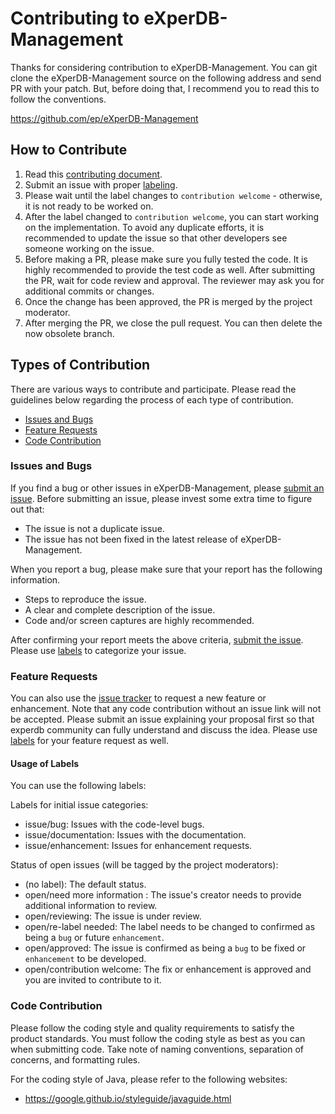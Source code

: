 Contributing to eXperDB-Management
=======================

Thanks for considering contribution to eXperDB-Management.  You can git clone the
eXperDB-Management source on the following address and send PR with your patch.  But,
before doing that, I recommend you to read this to follow the conventions.

  https://github.com/ep/eXperDB-Management

## How to Contribute

1. Read this [contributing document](./CONTRIBUTING.md).
2. Submit an issue with proper [labeling](#usage-of-labels).
3. Please wait until the label changes to `contribution welcome` - otherwise, it is not ready to be worked on.
4. After the label changed to `contribution welcome`, you can start working on the implementation. To avoid any duplicate efforts, it is recommended to update the issue so that other developers see someone working on the issue.
5. Before making a PR, please make sure you fully tested the code. It is highly recommended to provide the test code as well. After submitting the PR, wait for code review and approval. The reviewer may ask you for additional commits or changes.
6. Once the change has been approved, the PR is merged by the project moderator.
7. After merging the PR, we close the pull request. You can then delete the now obsolete branch.

## Types of Contribution
There are various ways to contribute and participate. Please read the guidelines below regarding the process of each type of contribution.

-   [Issues and Bugs](#issues-and-bugs)
-   [Feature Requests](#feature-requests)
-   [Code Contribution](#code-contribution)

### Issues and Bugs

If you find a bug or other issues in eXperDB-Management, please [submit an issue](https://github.com/experdb/eXperDB-Management/issues). Before submitting an issue, please invest some extra time to figure out that:

- The issue is not a duplicate issue.
- The issue has not been fixed in the latest release of eXperDB-Management.

When you report a bug, please make sure that your report has the following information.
- Steps to reproduce the issue.
- A clear and complete description of the issue.
- Code and/or screen captures are highly recommended.

After confirming your report meets the above criteria, [submit the issue](https://github.com/eXperDB/eXperDB-Management/issues). Please use [labels](#usage-of-labels) to categorize your issue.

### Feature Requests

You can also use the [issue tracker](https://github.com/experdb/eXperDB-Management/issues) to request a new feature or enhancement. Note that any code contribution without an issue link will not be accepted. Please submit an issue explaining your proposal first so that experdb community can fully understand and discuss the idea. Please use [labels](#usage-of-labels) for your feature request as well.

#### Usage of Labels

You can use the following labels:

Labels for initial issue categories:

- issue/bug: Issues with the code-level bugs.
- issue/documentation: Issues with the documentation.
- issue/enhancement: Issues for enhancement requests.

Status of open issues (will be tagged by the project moderators):

- (no label): The default status.
- open/need more information : The issue's creator needs to provide additional information to review.
- open/reviewing: The issue is under review.
- open/re-label needed: The label needs to be changed to confirmed as being a `bug` or future `enhancement`.
- open/approved: The issue is confirmed as being a `bug` to be fixed or `enhancement` to be developed.
- open/contribution welcome: The fix or enhancement is approved and you are invited to contribute to it.

### Code Contribution

Please follow the coding style and quality requirements to satisfy the product standards. You must follow the coding style as best as you can when submitting code. Take note of naming conventions, separation of concerns, and formatting rules.

For the coding style of Java, please refer to the following websites:
- https://google.github.io/styleguide/javaguide.html
